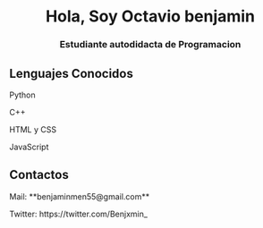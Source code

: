 <h1 align="center">Hola, Soy Octavio benjamin</h1>
<h3 align="center">Estudiante autodidacta de Programacion</h3>

<h2>Lenguajes Conocidos</h2>
<p> Python </p>
<p> C++ </p>
<p> HTML y CSS </p>
<p> JavaScript </p>

<h2> Contactos </h2>

<p> Mail: **benjaminmen55@gmail.com** </p>
<p> Twitter: https://twitter.com/Benjxmin_</p>
